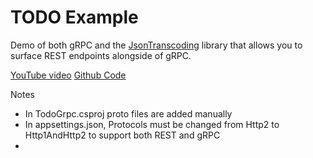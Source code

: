 ﻿# TODO Example

Demo of both gRPC and the [JsonTranscoding](https://learn.microsoft.com/en-us/aspnet/core/grpc/json-transcoding?view=aspnetcore-7.0#http-protocol&WT.mc_id=DX-MVP-5004571) library that allows you to surface REST endpoints alongside of gRPC.

[YouTube video](https://www.youtube.com/watch?v=Rqz9XiSqH3E)
[Github Code](https://github.com/binarythistle/S06E04-Build-a-gRPC-service-in-NET-7)

Notes
- In TodoGrpc.csproj proto files are added manually
- In appsettings.json, Protocols must be changed from Http2 to Http1AndHttp2 to support both REST and gRPC
- 